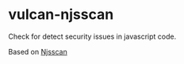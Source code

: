 # vulcan-njsscan

Check for detect security issues in javascript code.

Based on [Njsscan](https://github.com/ajinabraham/njsscan)